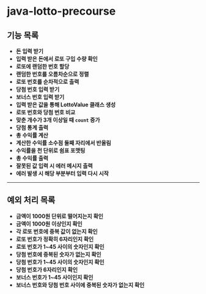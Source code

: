 # java-lotto-precourse

## 기능 목록

- **돈 입력 받기**
- **입력 받은 돈에서 로또 구입 수량 확인**
- **로또에 랜덤한 번호 할당**
- **랜덤한 번호를 오름차순으로 정렬**
- **로또 번호를 순차적으로 출력**
- **당첨 번호 입력 받기**
- **보너스 번호 입력 받기**
- **입력 받은 값을 통해 LottoValue 클래스 생성**
- **로또 번호와 당첨 번호 비교**
- **맞춘 개수가 3개 이상일 때 `count` 증가**
- **당첨 통계 출력**
- **총 수익률 계산**
- **계산한 수익률 소수점 둘째 자리에서 반올림**
- **수익률을 천 단위로 쉼표 포맷팅**
- **총 수익률 출력**
- **잘못된 값 입력 시 에러 메시지 출력**
- **에러 발생 시 해당 부분부터 입력 다시 시작**

---

## 예외 처리 목록

- **금액이 1000원 단위로 떨어지는지 확인**
- **금액이 1000원 이상인지 확인**
- **각 로또 번호에 중복 값이 없는지 확인**
- **로또 번호가 정확히 6자리인지 확인**
- **로또 번호가 1~45 사이의 숫자인지 확인**
- **당첨 번호에 중복된 숫자가 없는지 확인**
- **당첨 번호가 1~45 사이의 숫자인지 확인**
- **당첨 번호가 6자리인지 확인**
- **보너스 번호가 1~45 사이인지 확인**
- **보너스 번호와 당첨 번호 사이에 중복된 숫자가 없는지 확인**
